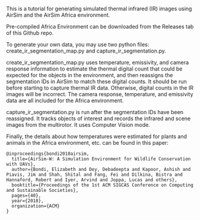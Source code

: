 This is a tutorial for generating simulated thermal infrared (IR) images using AirSim and the AirSim Africa environment. 

Pre-compiled Africa Environment can be downloaded from the Releases tab of this Github repo.

To generate your own data, you may use two python files: create_ir_segmentation_map.py and capture_ir_segmentation.py. 

create_ir_segmentation_map.py uses temperature, emissivity, and camera response information to estimate the thermal digital count that could be expected for the objects in the environment, and then reassigns the segmentation IDs in AirSim to match these digital counts. It should be run before starting to capture thermal IR data. Otherwise, digital counts in the IR images will be incorrect. The camera response, temperature, and emissivity data are all included for the Africa environment.

capture_ir_segmentation.py is run after the segmentation IDs have been reassigned. It tracks objects of interest and records the infrared and scene images from the multirotor. It uses Computer Vision mode.

Finally, the details about how temperatures were estimated for plants and animals in the Africa environment, etc. can be found in this paper:

    @inproceedings{bondi2018airsim,
      title={AirSim-W: A Simulation Environment for Wildlife Conservation with UAVs},
      author={Bondi, Elizabeth and Dey, Debadeepta and Kapoor, Ashish and Piavis, Jim and Shah, Shital and Fang, Fei and Dilkina, Bistra and Hannaford, Robert and Iyer, Arvind and Joppa, Lucas and others},
      booktitle={Proceedings of the 1st ACM SIGCAS Conference on Computing and Sustainable Societies},
      pages={40},
      year={2018},
      organization={ACM}
    }
